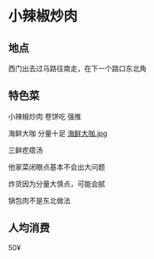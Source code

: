 # 小辣椒炒肉

## 地点

西门出去过马路往南走，在下一个路口东北角

## 特色菜

小辣椒炒肉 卷饼吃 强推

海鲜大咖 分量十足 
[海鲜大咖.jpg](https://github.com/WizzenH/OvereatInYT-CAU/blob/main/pic/%E5%B0%8F%E8%BE%A3%E6%A4%92%E7%82%92%E8%82%89-%E6%B5%B7%E9%B2%9C%E5%A4%A7%E5%92%96.jpg)

三鲜疙瘩汤

他家菜闭眼点基本不会出大问题

炸货因为分量大慎点，可能会腻

锅包肉不是东北做法

## 人均消费

50¥

